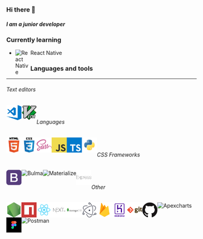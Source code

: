 ### Hi there 👋

##### I am a junior developer

### Currently learning

- React Native [<img src='https://reactnative.dev/img/header_logo.svg' align='left' width='40px' alt='React Native' ></img>](https://github.com/topics/reactnative)

### Languages and tools

<hr/>

###### Text editors

[<img src='https://raw.githubusercontent.com/github/explore/80688e429a7d4ef2fca1e82350fe8e3517d3494d/topics/visual-studio-code/visual-studio-code.png' align='left' height='40px' alt='Visual Studio Code' ></img>](https://github.com/topics/visual-studio-code) [<img src='https://raw.githubusercontent.com/github/explore/80688e429a7d4ef2fca1e82350fe8e3517d3494d/topics/vim/vim.png' align='left' height='40px' alt='Vim' ></img>](https://github.com/topics/vim)
<br/>
###### Languages

 [<img src='https://raw.githubusercontent.com/github/explore/80688e429a7d4ef2fca1e82350fe8e3517d3494d/topics/html/html.png' align='left' height='40px' alt='HTML' ></img>](https://github.com/topics/html) [<img src='https://raw.githubusercontent.com/github/explore/80688e429a7d4ef2fca1e82350fe8e3517d3494d/topics/css/css.png' align='left' height='40px' alt='CSS' ></img>](https://github.com/topics/css) [<img src='https://raw.githubusercontent.com/github/explore/80688e429a7d4ef2fca1e82350fe8e3517d3494d/topics/sass/sass.png' align='left' height='40px' alt='SASS' ></img>](https://github.com/topics/sass)[<img src='https://raw.githubusercontent.com/github/explore/80688e429a7d4ef2fca1e82350fe8e3517d3494d/topics/javascript/javascript.png' align='left' height='40px' alt='JavaScript' ></img>](https://github.com/topics/javascript)[<img src='https://raw.githubusercontent.com/github/explore/28b02bbc9ad9f7a503c43775aebeb515dc2da5fc/topics/typescript/typescript.png' align='left' height='40px' alt='NextJS' ></img>](https://github.com/topics/typescript)[<img src='https://raw.githubusercontent.com/github/explore/80688e429a7d4ef2fca1e82350fe8e3517d3494d/topics/python/python.png' align='left' height='40px' alt='Python' ></img>](https://github.com/topics/python)
<br/>
###### CSS Frameworks

[<img src='https://raw.githubusercontent.com/github/explore/80688e429a7d4ef2fca1e82350fe8e3517d3494d/topics/bootstrap/bootstrap.png' align='left' height='40px' alt='Bootstrap' ></img>](https://github.com/topics/bootstrap)

[<img src='https://raw.githubusercontent.com/gilbarbara/logos/804dc257b59e144eaca5bc6ffd16949752c6f789/logos/bulma.svg' align='left' height='40px' alt='Bulma' ></img>](https://github.com/topics/bulma) [<img src='https://raw.githubusercontent.com/prplx/svg-logos/5585531d45d294869c4eaab4d7cf2e9c167710a9/svg/materialize.svg' align='left' height='40px' alt='Materialize' ></img>](https://github.com/topics/materialize)[<img src='https://raw.githubusercontent.com/github/explore/80688e429a7d4ef2fca1e82350fe8e3517d3494d/topics/express/express.png' align='left' height='40px' alt='Express' ></img>](https://github.com/topics/express)
<br/>
###### Other

[<img src='https://raw.githubusercontent.com/github/explore/80688e429a7d4ef2fca1e82350fe8e3517d3494d/topics/nodejs/nodejs.png' align='left' height='40px' alt='NodeJS' ></img>](https://github.com/topics/nodejs)[<img src='https://raw.githubusercontent.com/github/explore/80688e429a7d4ef2fca1e82350fe8e3517d3494d/topics/npm/npm.png' align='left' height='40px' alt='NPM' ></img>](https://github.com/topics/npm)[<img src='https://raw.githubusercontent.com/github/explore/80688e429a7d4ef2fca1e82350fe8e3517d3494d/topics/react/react.png' align='left' height='40px' alt='ReactJS' ></img>](https://github.com/topics/reactjs)[<img src='https://raw.githubusercontent.com/github/explore/28b02bbc9ad9f7a503c43775aebeb515dc2da5fc/topics/nextjs/nextjs.png' align='left' height='40px' alt='NextJS' ></img>](https://github.com/topics/nextjs)[<img src='https://raw.githubusercontent.com/github/explore/28b02bbc9ad9f7a503c43775aebeb515dc2da5fc/topics/mongodb/mongodb.png' align='left' height='40px' alt='MongoDB' ></img>](https://github.com/topics/mongodb)[<img src='https://raw.githubusercontent.com/github/explore/28b02bbc9ad9f7a503c43775aebeb515dc2da5fc/topics/electron/electron.png' align='left' height='40px' alt='Electron' ></img>](https://github.com/topics/electron)[<img src='https://raw.githubusercontent.com/github/explore/28b02bbc9ad9f7a503c43775aebeb515dc2da5fc/topics/firebase/firebase.png' align='left' height='40px' alt='Firebase' ></img>](https://github.com/topics/firebase)[<img src='https://raw.githubusercontent.com/github/explore/28b02bbc9ad9f7a503c43775aebeb515dc2da5fc/topics/heroku/heroku.png' align='left' height='40px' alt='Heroku' ></img>](https://github.com/topics/heroku)[<img src='https://raw.githubusercontent.com/github/explore/28b02bbc9ad9f7a503c43775aebeb515dc2da5fc/topics/git/git.png' align='left' height='40px' alt='Git' ></img>](https://github.com/topics/git)[<img src='https://raw.githubusercontent.com/github/explore/28b02bbc9ad9f7a503c43775aebeb515dc2da5fc/topics/github/github.png' align='left' height='40px' alt='Github' ></img>](https://github.com/topics/github)[<img src='https://apexcharts.com/wp-content/themes/apexcharts/img/apexcharts-logo-trimmed.svg' align='left' height='40px' alt='Apexcharts' ></img>](https://github.com/topics/apexcharts)[<img src='https://raw.githubusercontent.com/github/explore/05d0f0dfceafd861bdf2b53559399dae7b2e2d8b/topics/figma/figma.png' align='left' height='40px' alt='Figma' ></img>](https://github.com/topics/figma)[<img src='https://www.vectorlogo.zone/logos/getpostman/getpostman-icon.svg' align='left' height='40px' alt='Postman' ></img>](https://github.com/topics/postman)
